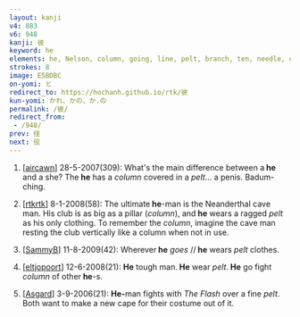 ```yaml
---
layout: kanji
v4: 883
v6: 948
kanji: 彼
keyword: he
elements: he, Nelson, column, going, line, pelt, branch, ten, needle, crotch, hook
strokes: 8
image: E5BDBC
on-yomi: ヒ
redirect_to: https://hochanh.github.io/rtk/彼
kun-yomi: かれ、かの、か.の
permalink: /彼/
redirect_from:
 - /948/
prev: 径
next: 役
---
```


1) [<a href="http://kanji.koohii.com/profile/aircawn">aircawn</a>] 28-5-2007(309): What&#039;s the main difference between a<strong> he</strong> and a she? The<strong> he</strong> has a <em>column</em> covered in a <em>pelt</em>... a penis. Badum-ching.

2) [<a href="http://kanji.koohii.com/profile/rtkrtk">rtkrtk</a>] 8-1-2008(58): The ultimate<strong> he</strong>-man is the Neanderthal cave man. His club is as big as a pillar (<em>column</em>), and<strong> he</strong> wears a ragged <em>pelt</em> as his only clothing. To remember the <em>column</em>, imagine the cave man resting the club vertically like a column when not in use.

3) [<a href="http://kanji.koohii.com/profile/SammyB">SammyB</a>] 11-8-2009(42): Wherever<strong> he</strong> <em>goes</em> //<strong> he</strong> wears <em>pelt</em> clothes.

4) [<a href="http://kanji.koohii.com/profile/eltjopoort">eltjopoort</a>] 12-6-2008(21): <strong>He</strong> tough man.<strong> He</strong> wear <em>pelt</em>.<strong> He</strong> go fight <em>column</em> of other<strong> he</strong>-s.

5) [<a href="http://kanji.koohii.com/profile/Asgard">Asgard</a>] 3-9-2006(21): <strong>He-</strong>man fights with <em>The Flash</em> over a fine <em>pelt</em>. Both want to make a new cape for their costume out of it.

